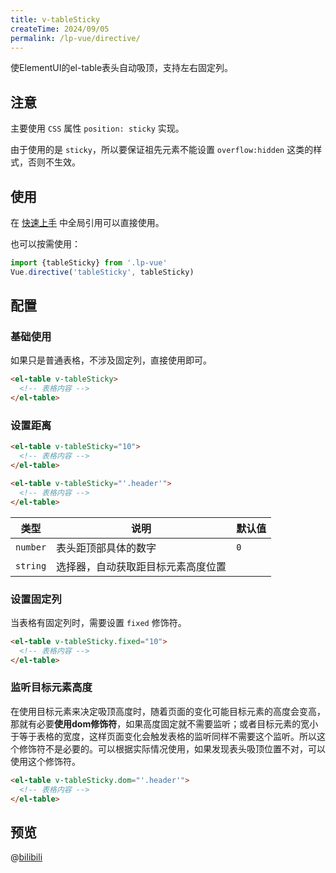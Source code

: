 ```yaml
---
title: v-tableSticky
createTime: 2024/09/05
permalink: /lp-vue/directive/
---
```


使ElementUI的el-table表头自动吸顶，支持左右固定列。

## 注意

主要使用 `CSS` 属性 `position: sticky` 实现。

由于使用的是 `sticky`，所以要保证祖先元素不能设置 `overflow:hidden` 这类的样式，否则不生效。

## 使用

在 [快速上手](/lp-vue/#快速上手) 中全局引用可以直接使用。

也可以按需使用：

```javascript
import {tableSticky} from '.lp-vue'
Vue.directive('tableSticky', tableSticky)
```

## 配置

### 基础使用

如果只是普通表格，不涉及固定列，直接使用即可。

```html
<el-table v-tableSticky>
  <!-- 表格内容 -->
</el-table>
```

### 设置距离

```html
<el-table v-tableSticky="10">
  <!-- 表格内容 -->
</el-table>

<el-table v-tableSticky="'.header'">
  <!-- 表格内容 -->
</el-table>
```

| 类型 | 说明 | 默认值 |
| ---- | ---- | ---- |
| `number` | 表头距顶部具体的数字 | `0` |
| `string` | 选择器，自动获取距目标元素高度位置 |  |

### 设置固定列

当表格有固定列时，需要设置 `fixed` 修饰符。

```html
<el-table v-tableSticky.fixed="10">
  <!-- 表格内容 -->
</el-table>
```

### 监听目标元素高度

在使用目标元素来决定吸顶高度时，随着页面的变化可能目标元素的高度会变高，那就有必要**使用dom修饰符**，如果高度固定就不需要监听；或者目标元素的宽小于等于表格的宽度，这样页面变化会触发表格的监听同样不需要这个监听。所以这个修饰符不是必要的。可以根据实际情况使用，如果发现表头吸顶位置不对，可以使用这个修饰符。

```html
<el-table v-tableSticky.dom="'.header'">
  <!-- 表格内容 -->
</el-table>
```

## 预览

@[bilibili](BV1xx4y1W7Ck)